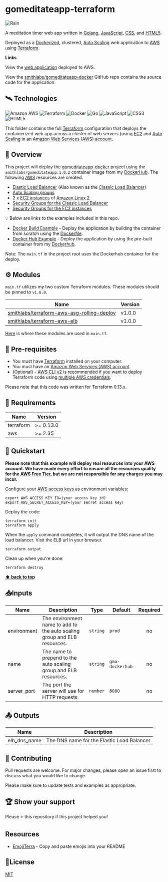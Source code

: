 # gomeditateapp-terraform

![Rain](https://github.com/smithlabs/github-assets/raw/main/gif/rain.gif)

A meditation timer web app written in [Golang](https://golang.org/), [JavaScript](https://www.javascript.com/), [CSS](https://www.w3schools.com/css/), and [HTML5](https://developer.mozilla.org/en-US/docs/Web/Guide/HTML/HTML5). 

Deployed as a [Dockerized](https://www.docker.com/), clustered, [Auto Scaling](https://aws.amazon.com/autoscaling/) web application to [AWS](http://aws.amazon.com/) using [Terraform](https://www.terraform.io/). 

**Links**

View the [web application](https://gomeditateapp.com) deployed to AWS.

View the [smithlabs/gomeditateapp-docker](https://github.com/smithlabs/gomeditateapp-docker) GitHub repo contains the source code for the application.

## 🛰️ Technologies

![Amazon AWS](https://img.shields.io/badge/Amazon%20AWS-232F3E?style=flat-square&logo=amazon-aws)
![Terraform](https://img.shields.io/badge/-Terraform-623ce4?style=flat-square&logo=terraform)
![Docker](https://img.shields.io/badge/-Docker-black?style=flat-square&logo=docker)
![Go](https://img.shields.io/badge/-Go-3E3E3E?style=flat-square&logo=Go)
![JavaScript](https://img.shields.io/badge/-JavaScript-black?style=flat-square&logo=javascript)
![CSS3](https://img.shields.io/badge/-CSS3-1572B6?style=flat-square&logo=css3)
![HTML5](https://img.shields.io/badge/-HTML5-E34F26?style=flat-square&logo=html5&logoColor=white)

This folder contains the full [Terraform](https://www.terraform.io/) configuration that deploys the containerized web app across a cluster of web servers (using [EC2](https://aws.amazon.com/ec2/) and
[Auto Scaling](https://aws.amazon.com/autoscaling/) in an [Amazon Web Services (AWS) account](http://aws.amazon.com/).

## 🔭 Overview

This project will deploy the [gomeditateapp-docker](https://github.com/smithlabs/gomeditateapp-docker) project using the ``smithlabs/gomeditateapp:1.0.2`` container image from my [DockerHub](https://hub.docker.com/repository/docker/smithlabs/gomeditateapp). The following [AWS](https://aws.amazon.com/) resources are created.

- [Elastic Load Balancer](https://aws.amazon.com/elasticloadbalancing/) (Also known as the [Classic Load Balancer](https://docs.aws.amazon.com/elasticloadbalancing/latest/classic/introduction.html))
- [Auto Scaling groups](https://docs.aws.amazon.com/autoscaling/ec2/userguide/AutoScalingGroup.html)
- 2 x [EC2 instances](https://aws.amazon.com/ec2/) of [Amazon Linux 2](https://aws.amazon.com/amazon-linux-2/)
- [Security Groups for the Classic Load Balancer](https://docs.aws.amazon.com/elasticloadbalancing/latest/classic/elb-security-groups.html)
- [Security Groups for the EC2 instances](https://docs.aws.amazon.com/AWSEC2/latest/UserGuide/ec2-security-groups.html)


💡 Below are links to the examples included in this repo.

- [Docker Build Example](https://github.com/smithlabs/gomeditateapp-terraform/tree/main/examples/dockerbuild) - Deploy the application by building the container from scratch using the [Dockerfile](https://github.com/smithlabs/gomeditateapp-docker/blob/main/Dockerfile).
- [Docker Hub Example](https://github.com/smithlabs/gomeditateapp-terraform/tree/main/examples/dockerhub) - Deploy the application by using the pre-built container from my [Dockerhub](https://hub.docker.com/repository/docker/smithlabs/gomeditateapp). 

Note: The `main.tf` in the project root uses the Dockerhub container for the deploy.

## ⚙️ Modules

`main.tf` utilizes my two custom Terraform modules. These modules should be pinned to `v1.0.0`.

| Name                                                                                                        | Version |
| ----------------------------------------------------------------------------------------------------------- | ------- |
| [smithlabs/terraform-aws-asg-rolling-deploy](https://github.com/smithlabs/terraform-aws-asg-rolling-deploy) | v1.0.0  |
| [smithlabs/terraform-aws-elb](https://github.com/smithlabs/terraform-aws-elb)                               | v1.0.0  |

[Here](https://github.com/smithlabs/hello-world-terraform-go-demo/blob/main/main.tf#L12-L31) is where these modules are used in `main.tf`.

## 🐾 Pre-requisites

- You must have [Terraform](https://www.terraform.io/) installed on your computer.
- You must have an [Amazon Web Services (AWS) account](http://aws.amazon.com/).
- (Optional) - [AWS CLI v2](https://docs.aws.amazon.com/cli/latest/userguide/install-cliv2.html) is recommended if you want to deploy Terraform code using [multiple AWS credentials](https://docs.aws.amazon.com/cli/latest/userguide/cli-configure-profiles.html).

Please note that this code was written for Terraform 0.13.x.

## 🔬 Requirements

| Name      | Version   |
| --------- | --------- |
| terraform | >= 0.13.0 |
| aws       | >= 2.35   |

## 🐇 Quickstart

**Please note that this example will deploy real resources into your AWS account. We have made every effort to ensure
all the resources qualify for the [AWS Free Tier](https://aws.amazon.com/free/), but we are not responsible for any
charges you may incur.**

Configure your [AWS access
keys](http://docs.aws.amazon.com/general/latest/gr/aws-sec-cred-types.html#access-keys-and-secret-access-keys) as
environment variables:

```
export AWS_ACCESS_KEY_ID=(your access key id)
export AWS_SECRET_ACCESS_KEY=(your secret access key)
```

Deploy the code:

```
terraform init
terraform apply
```

When the `apply` command completes, it will output the DNS name of the load balancer. Visit the ELB url in your browser.

```
terraform output
```

Clean up when you're done:

```
terraform destroy
```

**[⬆ back to top](#%EF%B8%8F-technologies)**

## 📥Inputs

| Name        | Description                                                              | Type     | Default       | Required |
| ----------- | ------------------------------------------------------------------------ | -------- | ------------- | :------: |
| environment | The environment name to add to the auto scaling group and ELB resources. | `string` | `prod`        |    no    |
| name        | The name to prepend to the auto scaling group and ELB resources.         | `string` | `gma-dockerhub` |    no    |
| server_port | The port the server will use for HTTP requests.                          | `number` | `8080`        |    no    |

## 📤 Outputs

| Name         | Description                                |
| ------------ | ------------------------------------------ |
| elb_dns_name | The DNS name for the Elastic Load Balancer |

## 🤝 Contributing

Pull requests are welcome. For major changes, please open an issue first to discuss what you would like to change.

Please make sure to update tests and examples as appropriate.

## 🏆 Show your support

Please ⭐️ this repository if this project helped you!

## Resources

- [EmojiTerra](https://emojiterra.com/) - Copy and paste emojis into your README

## 📝License

[MIT](https://github.com/smithlabs/hello-world-terraform-go-demo/blob/main/LICENSE)
